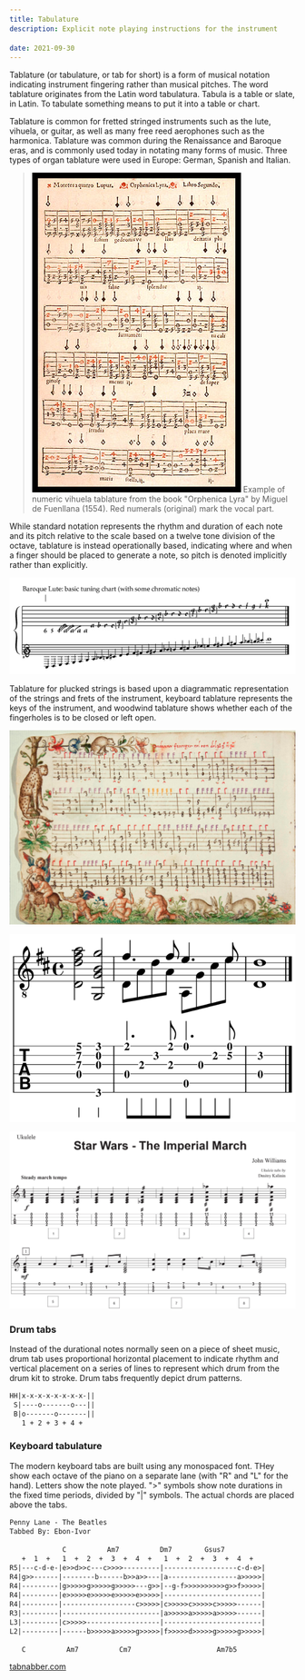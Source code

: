 ```yaml
---
title: Tabulature
description: Explicit note playing instructions for the instrument

date: 2021-09-30
---
```


Tablature (or tabulature, or tab for short) is a form of musical notation indicating instrument fingering rather than musical pitches. The word tablature originates from the Latin word tabulatura. Tabula is a table or slate, in Latin. To tabulate something means to put it into a table or chart.

Tablature is common for fretted stringed instruments such as the lute, vihuela, or guitar, as well as many free reed aerophones such as the harmonica. Tablature was common during the Renaissance and Baroque eras, and is commonly used today in notating many forms of music. Three types of organ tablature were used in Europe: German, Spanish and Italian.

> ![](./Vihuela-Tab_Fuenllana_1554.jpg)
> Example of numeric vihuela tablature from the book "Orphenica Lyra" by Miguel de Fuenllana (1554). Red numerals (original) mark the vocal part.

While standard notation represents the rhythm and duration of each note and its pitch relative to the scale based on a twelve tone division of the octave, tablature is instead operationally based, indicating where and when a finger should be placed to generate a note, so pitch is denoted implicitly rather than explicitly.

![](./Tuning-chr.png)

Tablature for plucked strings is based upon a diagrammatic representation of the strings and frets of the instrument, keyboard tablature represents the keys of the instrument, and woodwind tablature shows whether each of the fingerholes is to be closed or left open.

![](./capirola2.png)

![](./guitar-tabs.svg)

![](./Star-Wars-Ukulele-The-Imperial-March.jpg)

### Drum tabs

Instead of the durational notes normally seen on a piece of sheet music, drum tab uses proportional horizontal placement to indicate rhythm and vertical placement on a series of lines to represent which drum from the drum kit to stroke. Drum tabs frequently depict drum patterns.

```
HH|x-x-x-x-x-x-x-x-||
 S|----o-------o---||
 B|o-------o-------||
   1 + 2 + 3 + 4 +
```

### Keyboard tabulature

The modern keyboard tabs are built using any monospaced font. THey show each octave of the piano on a separate lane (with "R" and "L" for the hand). Letters show the note played. ">" symbols show note durations in the fixed time periods, divided by "|" symbols. The actual chords are placed above the tabs.

```
Penny Lane - The Beatles
Tabbed By: Ebon-Ivor

             C          Am7          Dm7        Gsus7
   +  1  +   1  +  2  +  3  +  4  +   1  +  2  +  3  +  4  +
R5|---c-d-e-|e>>d>>c---c>>>>---------|------------------c-d-e>|
R4|g>>------|--------b------b>>a>>---|a-----------------a>>>>>|
R4|---------|g>>>>>g>>>>>g>>>>>---g>>|--g-f>>>>>>>>>>g>>f>>>>>|
R4|---------|e>>>>>e>>>>>e>>>>>e>>>>>|------------------------|
R4|---------|------------------c>>>>>|c>>>>>c>>>>>c>>>>>------|
R3|---------|------------------------|a>>>>>a>>>>>a>>>>>------|
L3|---------|c>>>>>------------------|------------------------|
L2|---------|------b>>>>>a>>>>>g>>>>>|f>>>>>d>>>>>g>>>>>g>>>>>|

   C          Am7          Cm7                     Am7b5

```

[tabnabber.com](https://tabnabber.com/view_Tab.asp?tabID=11885&sArtist=Beatles%2C%20The&sName=Penny%20Lane)
